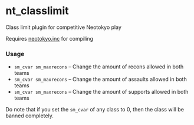 # nt_classlimit
Class limit plugin for competitive Neotokyo play

Requires [neotokyo.inc](https://github.com/softashell/sourcemod-nt-include/) for compiling

### Usage
* `sm_cvar sm_maxrecons` – Change the amount of recons allowed in both teams 
* `sm_cvar sm_maxrecons` – Change the amount of assaults allowed in both teams
* `sm_cvar sm_maxrecons` – Change the amount of supports allowed in both teams

Do note that if you set the `sm_cvar` of any class to 0, then the class will be banned completely.
